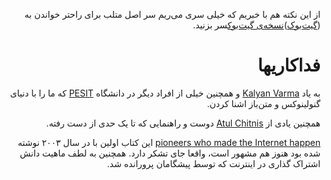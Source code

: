 <div dir=rtl>

از این نکته هم با خبریم که خیلی سری می‌ریم سر اصل متلب برای راحتر خواندن به ([گیت‌بوک](https://www.gitbook.com/read/book/elyas/a-byte-of-python-parsi))[نسخه‌ی گیت‌بوک](https://www.gitbook.com/read/book/elyas/a-byte-of-python-parsi)سر بزنید.




# فداکاریها

به یاد [Kalyan Varma](http://www.kalyanvarma.net/) و همچنین خیلی‌ از افراد دیگر در دانشگاه  [PESIT](http://www.pes.edu/)  که ما را با دنیای گنولینوکس و متن‌باز اشنا کردن.

همچنین یادی از  [Atul Chitnis](http://www.nextbigwhat.com/atul-chitnis-obituary-297/) دوست و راهنمایی که تا یک حدی از دست رفته.

[pioneers who made the Internet happen](http://www.ibiblio.org/pioneers/index.html) این کتاب اولین با در سال ۲۰۰۳ نوشته شده بود  هنوز هم مشهور است، واقعا جای تشکر دارد. همچنین به لطف ماهیت دانش  اشتراک گذاری در اینترنت که توسط پیشگامان پرورانده شد.
